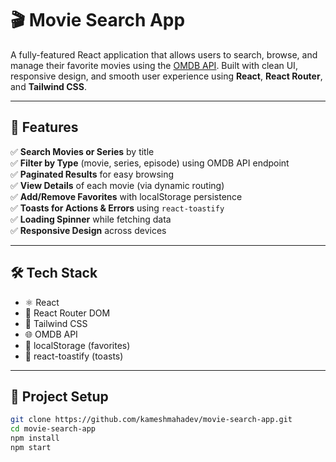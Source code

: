 # 🎬 Movie Search App

A fully-featured React application that allows users to search, browse, and manage their favorite movies using the [OMDB API](http://www.omdbapi.com/). Built with clean UI, responsive design, and smooth user experience using **React**, **React Router**, and **Tailwind CSS**.

---

## 🚀 Features

✅ **Search Movies or Series** by title  
✅ **Filter by Type** (movie, series, episode) using OMDB API endpoint  
✅ **Paginated Results** for easy browsing  
✅ **View Details** of each movie (via dynamic routing)  
✅ **Add/Remove Favorites** with localStorage persistence  
✅ **Toasts for Actions & Errors** using `react-toastify`  
✅ **Loading Spinner** while fetching data  
✅ **Responsive Design** across devices  

---

## 🛠️ Tech Stack

- ⚛️ React  
- 🔀 React Router DOM  
- 💨 Tailwind CSS  
- 🌐 OMDB API  
- 🧠 localStorage (favorites)
- 🔔 react-toastify (toasts)

---

## 📂 Project Setup

```bash
git clone https://github.com/kameshmahadev/movie-search-app.git
cd movie-search-app
npm install
npm start
